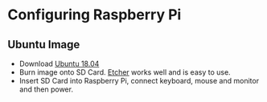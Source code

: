 Configuring Raspberry Pi
========================

Ubuntu Image
------------

- Download [Ubuntu 18.04](http://cdimage.ubuntu.com/ubuntu/releases/18.04/release/ubuntu-18.04.2-preinstalled-server-armhf+raspi2.img.xz)
- Burn image onto SD Card. [Etcher](https://www.balena.io/etcher/) works well and is easy to use.
- Insert SD Card into Raspberry Pi, connect keyboard, mouse and monitor and then power.
